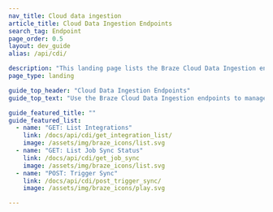 ```yaml
---
nav_title: Cloud data ingestion
article_title: Cloud Data Ingestion Endpoints
search_tag: Endpoint
page_order: 0.5
layout: dev_guide
alias: /api/cdi/

description: "This landing page lists the Braze Cloud Data Ingestion endpoints."
page_type: landing

guide_top_header: "Cloud Data Ingestion Endpoints"
guide_top_text: "Use the Braze Cloud Data Ingestion endpoints to manage your data warehouse integrations and syncs."

guide_featured_title: ""
guide_featured_list:
  - name: "GET: List Integrations"
    link: /docs/api/cdi/get_integration_list/
    image: /assets/img/braze_icons/list.svg
  - name: "GET: List Job Sync Status"
    link: /docs/api/cdi/get_job_sync
    image: /assets/img/braze_icons/list.svg
  - name: "POST: Trigger Sync"
    link: /docs/api/cdi/post_trigger_sync/
    image: /assets/img/braze_icons/play.svg

---
```


